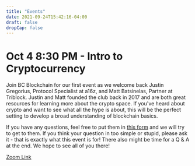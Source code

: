 ```yaml
---
title: "Events"
date: 2021-09-24T15:42:16-04:00
draft: false
dropCap: false
---
```


<h1> Oct 4 8:30 PM - Intro to Cryptocurrency </h1>

Join BC Blockchain for our first event as we welcome back Justin Gregorius, Protocol Specialist at a16z, and Matt Batsinelas, Partner at Triblock. Justin and Matt founded the club back in 2017 and are both great resources for learning more about the crypto space. If you've heard about crypto and want to see what all the hype is about, this will be the perfect setting to develop a broad understanding of blockchain basics.

If you have any questions, feel free to put them in [this form](https://bcblockchain.us4.list-manage.com/track/click?u=8ef15f950e6118c012c96f58e&id=37e520867b&e=0886d80cfc) and we will try to get to them. If you think your question in too simple or stupid, please ask it - that is exactly what this event is for! There also might be time for a Q & A at the end. We hope to see all of you there!

[Zoom Link](https://bcblockchain.us4.list-manage.com/track/click?u=8ef15f950e6118c012c96f58e&id=e6091821eb&e=0886d80cfc)
